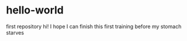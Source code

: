 # hello-world
first repository
hi! I hope I can finish this first training before my stomach starves
